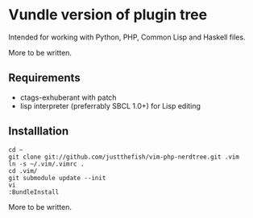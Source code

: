 Vundle version of plugin tree
=====

Intended for working with Python, PHP, Common Lisp and Haskell files.

More to be written.

Requirements
---
 * ctags-exhuberant with patch
 * lisp interpreter (preferrably SBCL 1.0+) for Lisp editing

Installlation
---

    cd ~
    git clone git://github.com/justthefish/vim-php-nerdtree.git .vim
    ln -s ~/.vim/.vimrc .
    cd .vim/
    git submodule update --init
    vi
    :BundleInstall

More to be written.

